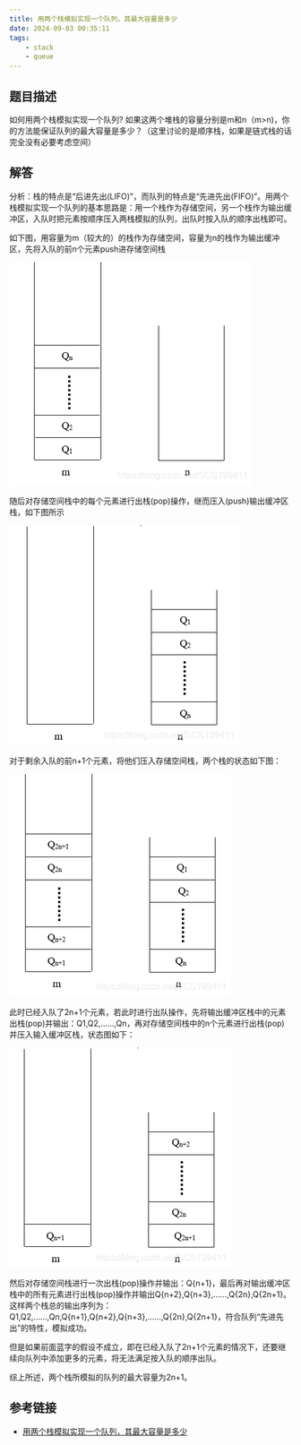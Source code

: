 ```yaml
---
title: 用两个栈模拟实现一个队列，其最大容量是多少
date: 2024-09-03 00:35:11
tags:
    - stack
    - queue
---
```


## 题目描述

如何用两个栈模拟实现一个队列? 如果这两个堆栈的容量分别是m和n（m>n)，你的方法能保证队列的最大容量是多少？（这里讨论的是顺序栈，如果是链式栈的话完全没有必要考虑空间）

## 解答

分析：栈的特点是“后进先出(LIFO)”，而队列的特点是“先进先出(FIFO)”。用两个栈模拟实现一个队列的基本思路是：用一个栈作为存储空间，另一个栈作为输出缓冲区，入队时把元素按顺序压入两栈模拟的队列，出队时按入队的顺序出栈即可。

如下图，用容量为m（较大的）的栈作为存储空间，容量为n的栈作为输出缓冲区，先将入队的前n个元素push进存储空间栈

![](../images/stack-queue-1.png)

随后对存储空间栈中的每个元素进行出栈(pop)操作，继而压入(push)输出缓冲区栈，如下图所示

![](../images/stack-queue-2.png)

对于剩余入队的前n+1个元素，将他们压入存储空间栈，两个栈的状态如下图：

![](../images/stack-queue-3.png)

此时已经入队了2n+1个元素，若此时进行出队操作，先将输出缓冲区栈中的元素出栈(pop)并输出：Q1,Q2,......,Qn，再对存储空间栈中的n个元素进行出栈(pop)并压入输入缓冲区栈，状态图如下：

![](../images/stack-queue-4.png)

然后对存储空间栈进行一次出栈(pop)操作并输出：Q{n+1}，最后再对输出缓冲区栈中的所有元素进行出栈(pop)操作并输出Q{n+2},Q{n+3},......,Q{2n},Q{2n+1}。这样两个栈总的输出序列为：Q1,Q2,......,Qn,Q{n+1},Q{n+2},Q{n+3},......,Q{2n},Q{2n+1}，符合队列“先进先出”的特性，模拟成功。

但是如果前面蓝字的假设不成立，即在已经入队了2n+1个元素的情况下，还要继续向队列中添加更多的元素，将无法满足按入队的顺序出队。

综上所述，两个栈所模拟的队列的最大容量为2n+1。

## 参考链接

- [用两个栈模拟实现一个队列，其最大容量是多少](https://blog.csdn.net/SCS199411/article/details/91443928)
